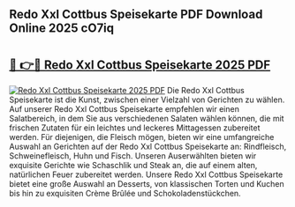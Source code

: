 ## Redo Xxl Cottbus Speisekarte PDF Download Online 2025 cO7iq

# <h2><a href="http://gc9t1pa.nevu.top/?p=Redo+Xxl+Cottbus+Speisekarte">🔗 👉🔴 Redo Xxl Cottbus Speisekarte 2025 PDF</a></h2>

[![Redo Xxl Cottbus Speisekarte 2025 PDF](https://i.imgur.com/dBaPXMq.png)](http://gc9t1pa.nevu.top/?p=Redo+Xxl+Cottbus+Speisekarte)
Die Redo Xxl Cottbus Speisekarte ist die Kunst, zwischen einer Vielzahl von Gerichten zu wählen. Auf unserer Redo Xxl Cottbus Speisekarte empfehlen wir einen Salatbereich, in dem Sie aus verschiedenen Salaten wählen können, die mit frischen Zutaten für ein leichtes und leckeres Mittagessen zubereitet werden. Für diejenigen, die Fleisch mögen, bieten wir eine umfangreiche Auswahl an Gerichten auf der Redo Xxl Cottbus Speisekarte an: Rindfleisch, Schweinefleisch, Huhn und Fisch. Unseren Auserwählten bieten wir exquisite Gerichte wie Schaschlik und Steak an, die auf einem alten, natürlichen Feuer zubereitet werden. Unsere Redo Xxl Cottbus Speisekarte bietet eine große Auswahl an Desserts, von klassischen Torten und Kuchen bis hin zu exquisiten Crème Brûlée und Schokoladenstückchen.
